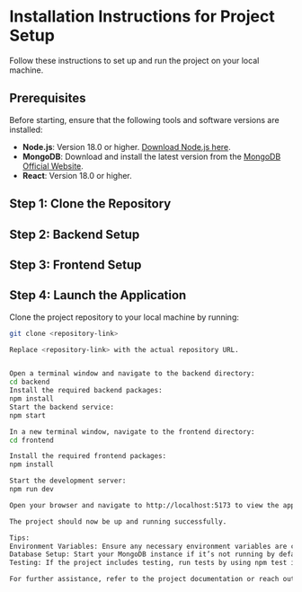 # Installation Instructions for Project Setup

Follow these instructions to set up and run the project on your local machine.

## Prerequisites

Before starting, ensure that the following tools and software versions are installed:

- **Node.js**: Version 18.0 or higher. [Download Node.js here](https://nodejs.org/).
- **MongoDB**: Download and install the latest version from the [MongoDB Official Website](https://www.mongodb.com/).
- **React**: Version 18.0 or higher.

## Step 1: Clone the Repository
## Step 2: Backend Setup
## Step 3: Frontend Setup
## Step 4: Launch the Application
Clone the project repository to your local machine by running:
```bash
git clone <repository-link>

Replace <repository-link> with the actual repository URL.


Open a terminal window and navigate to the backend directory:
cd backend
Install the required backend packages:
npm install
Start the backend service:
npm start

In a new terminal window, navigate to the frontend directory:
cd frontend

Install the required frontend packages:
npm install

Start the development server:
npm run dev

Open your browser and navigate to http://localhost:5173 to view the application.

The project should now be up and running successfully.

Tips:
Environment Variables: Ensure any necessary environment variables are configured, particularly for database connections. Create a .env file in both backend and frontend directories if required, following the example .env.example file.
Database Setup: Start your MongoDB instance if it’s not running by default. For local databases, use mongod in a terminal window to initialize.
Testing: If the project includes testing, run tests by using npm test in either the frontend or backend directory after completing the installation steps.

For further assistance, refer to the project documentation or reach out to the contributors.
